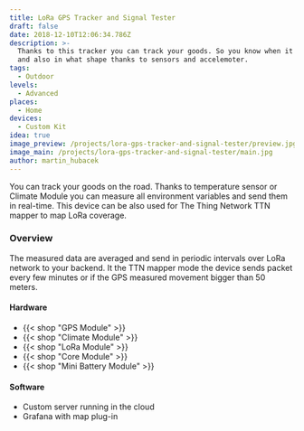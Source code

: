 ```yaml
---
title: LoRa GPS Tracker and Signal Tester
draft: false
date: 2018-12-10T12:06:34.786Z
description: >-
  Thanks to this tracker you can track your goods. So you know when it arrives
  and also in what shape thanks to sensors and accelemoter.
tags:
  - Outdoor
levels:
  - Advanced
places:
  - Home
devices:
  - Custom Kit
idea: true
image_preview: /projects/lora-gps-tracker-and-signal-tester/preview.jpg
image_main: /projects/lora-gps-tracker-and-signal-tester/main.jpg
author: martin_hubacek
---
```

You can track your goods on the road. Thanks to temperature sensor or Climate Module you can measure all environment variables and send them in real-time. This device can be also used for The Thing Network TTN mapper to map LoRa coverage.

### Overview

The measured data are averaged and send in periodic intervals over LoRa network to your backend. It the TTN mapper mode the device sends packet every few minutes or if the GPS measured movement bigger than 50 meters.

#### Hardware

* {{< shop "GPS Module" >}}
* {{< shop "Climate Module" >}}
* {{< shop "LoRa Module" >}}
* {{< shop "Core Module" >}}
* {{< shop "Mini Battery Module" >}}

#### Software

* Custom server running in the cloud
* Grafana with map plug-in

